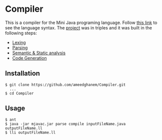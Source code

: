 # Compiler
This is a compiler for the Mini Java programing language. Follow [this link](http://www.cambridge.org/resources/052182060X/MCIIJ2e/grammar.htm) to see the language syntax. 
The [project](https://www.cs.tau.ac.il/research/yotam.feldman/courses/wcc20/project.html) was in triples and it was built in the following steps:
 - [Lexing](https://www.cs.tau.ac.il/research/yotam.feldman/courses/wcc20/parsing.html)
 - [Parsing](https://www.cs.tau.ac.il/research/yotam.feldman/courses/wcc20/parsing.html)
 - [Semantic & Static analysis](https://www.cs.tau.ac.il/research/yotam.feldman/courses/wcc20/semantic.html)
 - [Code Generation](https://www.cs.tau.ac.il/research/yotam.feldman/courses/wcc20/codegen.html)

## Installation
    $ git clone https://github.com/ameedghanem/Compiler.git
      ...
    $ cd Compiler

## Usage
    $ ant
    $ java -jar mjavac.jar parse compile inputFileName.java outputFileName.ll
    $ lli outputFileName.ll
